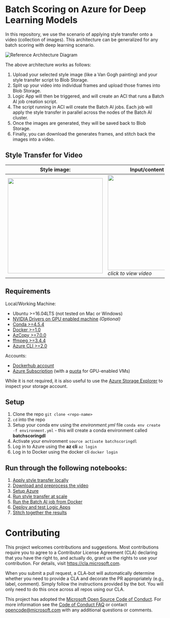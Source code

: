 # Batch Scoring on Azure for Deep Learning Models

In this repository, we use the scenario of applying style transfer onto a video (collection of images). This architecture can be generalized for any batch scoring with deep learning scenario.

![Reference Architecture Diagram](https://happypathspublic.blob.core.windows.net/assets/batch_scoring_for_dl/arhictecture_diagram)

The above architecture works as follows:
1. Upload your selected style image (like a Van Gogh painting) and your style transfer script to Blob Storage.
2. Split up your video into individual frames and upload those frames into Blob Storage.
3. Logic App will then be triggered, and will create an ACI that runs a Batch AI job creation script.
4. The script running in ACI will create the Batch AI jobs. Each job will apply the style transfer in parallel across the nodes of the Batch AI cluster.
5. Once the images are generated, they will be saved back to Blob Storage.
6. Finally, you can download the generates frames, and stitch back the images into a video.

## Style Transfer for Video

| Style image: | Input/content video: | Output video: | 
|--------|--------|---------|
| <img src="https://happypathspublic.blob.core.windows.net/assets/batch_scoring_for_dl/style_image.jpg" width="300"> | [<img src="https://happypathspublic.blob.core.windows.net/assets/batch_scoring_for_dl/input_video_image_0.jpg" width="300" height="300">](https://happypathspublic.blob.core.windows.net/assets/batch_scoring_for_dl/input_video.mp4 "Input Video") *click to view video* | [<img src="https://happypathspublic.blob.core.windows.net/assets/batch_scoring_for_dl/output_video_image_0.jpg" width="300" height="300">](https://happypathspublic.blob.core.windows.net/assets/batch_scoring_for_dl/output_video.mp4 "Output Video") *click to view video* |

## Requirements

Local/Working Machine:
- Ubuntu >=16.04LTS (not tested on Mac or Windows)
- [NVIDIA Drivers on GPU enabled machine](https://linuxconfig.org/how-to-install-the-nvidia-drivers-on-ubuntu-18-04-bionic-beaver-linux) _(Optional)_ 
- [Conda >=4.5.4](https://conda.io/docs/)
- [Docker >=1.0](https://docs.docker.com/install/linux/docker-ce/ubuntu/#install-docker-ce-1) 
- [AzCopy >=7.0.0](https://docs.microsoft.com/en-us/azure/storage/common/storage-use-azcopy-linux?toc=%2fazure%2fstorage%2ffiles%2ftoc.json)
- [ffmpeg >=3.4.4](https://tecadmin.net/install-ffmpeg-on-linux/)
- [Azure CLI >=2.0](https://docs.microsoft.com/en-us/cli/azure/?view=azure-cli-latest)

Accounts:
- [Dockerhub account](https://hub.docker.com/)
- [Azure Subscription](https://azure.microsoft.com/en-us/free/) (with a [quota](https://docs.microsoft.com/en-us/azure/azure-supportability/resource-manager-core-quotas-request) for GPU-enabled VMs)

While it is not required, it is also useful to use the [Azure Storage Explorer](https://azure.microsoft.com/en-us/features/storage-explorer/) to inspect your storage account.

## Setup

1. Clone the repo `git clone <repo-name>`
2. `cd` into the repo
3. Setup your conda env using the _environment.yml_ file `conda env create -f environment.yml` - this will create a conda environment called __batchscoringdl__
4. Activate your environment `source activate batchscoringdl`
5. Log in to Azure using the __az cli__ `az login`
6. Log in to Docker using the docker cli `docker login`

## Run through the following notebooks:

1. [Apply style transfer locally](./01_apply_style_transfer_locally.ipynb)
2. [Download and preprocess the video](./02_download_and_preprocess_the_video.ipynb)
3. [Setup Azure](./03_setup_azure.ipynb)
4. [Run style transfer at scale](./04_run_style_transfer_at_scale.ipynb)
5. [Run the Batch AI job from Docker](./05_run_the_batch_ai_job_from_docker.ipynb)
6. [Deploy and test Logic Apps](./06_deploy_and_test_logic_apps.ipynb)
7. [Stitch together the results](./07_stitch_together_the_results.ipynb)


# Contributing

This project welcomes contributions and suggestions.  Most contributions require you to agree to a
Contributor License Agreement (CLA) declaring that you have the right to, and actually do, grant us
the rights to use your contribution. For details, visit https://cla.microsoft.com.

When you submit a pull request, a CLA-bot will automatically determine whether you need to provide
a CLA and decorate the PR appropriately (e.g., label, comment). Simply follow the instructions
provided by the bot. You will only need to do this once across all repos using our CLA.

This project has adopted the [Microsoft Open Source Code of Conduct](https://opensource.microsoft.com/codeofconduct/).
For more information see the [Code of Conduct FAQ](https://opensource.microsoft.com/codeofconduct/faq/) or
contact [opencode@microsoft.com](mailto:opencode@microsoft.com) with any additional questions or comments.
